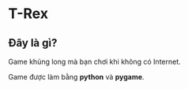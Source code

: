 # T-Rex
## Đây là gì?
Game khủng long mà bạn chơi khi không có Internet.

Game được làm bằng **python** và **pygame**.


